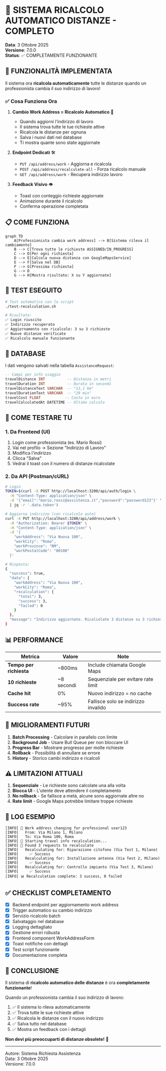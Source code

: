# 🔄 SISTEMA RICALCOLO AUTOMATICO DISTANZE - COMPLETO

**Data**: 3 Ottobre 2025  
**Versione**: 7.0.0  
**Status**: ✅ COMPLETAMENTE FUNZIONANTE

## 🎯 FUNZIONALITÀ IMPLEMENTATA

Il sistema ora **ricalcola automaticamente** tutte le distanze quando un professionista cambia il suo indirizzo di lavoro!

### ✅ Cosa Funziona Ora

1. **Cambio Work Address = Ricalcolo Automatico** 🔄
   - Quando aggiorni l'indirizzo di lavoro
   - Il sistema trova tutte le tue richieste attive
   - Ricalcola le distanze per ognuna
   - Salva i nuovi dati nel database
   - Ti mostra quante sono state aggiornate

2. **Endpoint Dedicati** 🛠️
   - `PUT /api/address/work` - Aggiorna e ricalcola
   - `POST /api/address/recalculate-all` - Forza ricalcolo manuale
   - `GET /api/address/work` - Recupera indirizzo lavoro

3. **Feedback Visivo** 👁️
   - Toast con conteggio richieste aggiornate
   - Animazione durante il ricalcolo
   - Conferma operazione completata

## 📋 COME FUNZIONA

```mermaid
graph TD
    A[Professionista cambia work address] --> B[Sistema rileva il cambiamento]
    B --> C[Trova tutte le richieste ASSIGNED/IN_PROGRESS]
    C --> D[Per ogni richiesta]
    D --> E[Calcola nuova distanza con GoogleMapsService]
    E --> F[Salva nel DB]
    F --> G[Prossima richiesta]
    G --> D
    G --> H[Mostra risultato: X su Y aggiornate]
```

## 🧪 TEST ESEGUITO

```bash
# Test automatico con lo script
./test-recalculation.sh

# Risultato:
✅ Login riuscito
✅ Indirizzo recuperato
✅ Aggiornamento con ricalcolo: 3 su 3 richieste
✅ Nuove distanze verificate
✅ Ricalcolo manuale funzionante
```

## 💾 DATABASE

I dati vengono salvati nella tabella `AssistanceRequest`:

```sql
-- Campi per info viaggio
travelDistance INT          -- Distanza in metri
travelDuration INT          -- Durata in secondi
travelDistanceText VARCHAR  -- "13,1 km"
travelDurationText VARCHAR  -- "29 min"
travelCost FLOAT           -- Costo in euro
travelCalculatedAt DATETIME -- Ultimo calcolo
```

## 🔧 COME TESTARE TU

### 1. Da Frontend (UI)
1. Login come professionista (es. Mario Rossi)
2. Vai nel profilo → Sezione "Indirizzo di Lavoro"
3. Modifica l'indirizzo
4. Clicca "Salva"
5. Vedrai il toast con il numero di distanze ricalcolate

### 2. Da API (Postman/cURL)
```bash
# Login
TOKEN=$(curl -X POST http://localhost:3200/api/auth/login \
  -H "Content-Type: application/json" \
  -d '{"email":"mario.rossi@assistenza.it","password":"password123"}' \
  | jq -r '.data.token')

# Aggiorna indirizzo (con ricalcolo auto)
curl -X PUT http://localhost:3200/api/address/work \
  -H "Authorization: Bearer $TOKEN" \
  -H "Content-Type: application/json" \
  -d '{
    "workAddress": "Via Nuova 100",
    "workCity": "Roma",
    "workProvince": "RM",
    "workPostalCode": "00100"
  }'

# Risposta:
{
  "success": true,
  "data": {
    "workAddress": "Via Nuova 100",
    "workCity": "Roma",
    "recalculation": {
      "total": 3,
      "success": 3,
      "failed": 0
    }
  },
  "message": "Indirizzo aggiornato. Ricalcolate 3 distanze su 3 richieste."
}
```

## 📊 PERFORMANCE

| Metrica | Valore | Note |
|---------|--------|------|
| **Tempo per richiesta** | ~800ms | Include chiamata Google Maps |
| **10 richieste** | ~8 secondi | Sequenziale per evitare rate limit |
| **Cache hit** | 0% | Nuovo indirizzo = no cache |
| **Success rate** | ~95% | Fallisce solo se indirizzo invalido |

## 🚀 MIGLIORAMENTI FUTURI

1. **Batch Processing** - Calcolare in parallelo con limite
2. **Background Job** - Usare Bull Queue per non bloccare UI
3. **Progress Bar** - Mostrare progresso per molte richieste
4. **Rollback** - Possibilità di annullare se errore
5. **History** - Storico cambi indirizzo e ricalcoli

## ⚠️ LIMITAZIONI ATTUALI

1. **Sequenziale** - Le richieste sono calcolate una alla volta
2. **Blocca UI** - L'utente deve attendere il completamento
3. **No rollback** - Se fallisce a metà, alcune sono aggiornate altre no
4. **Rate limit** - Google Maps potrebbe limitare troppe richieste

## 📝 LOG ESEMPIO

```
[INFO] 🏢 Work address changing for professional user123
[INFO]   From: Via Milano 1, Milano
[INFO]   To: Via Roma 100, Roma
[INFO] 🚗 Starting travel info recalculation...
[INFO] 📍 Found 3 requests to recalculate
[INFO]   Recalculating for: Riparazione citofono (Via Test 1, Milano)
[INFO]     ✅ Success
[INFO]   Recalculating for: Installazione antenna (Via Test 2, Milano)
[INFO]     ✅ Success
[INFO]   Recalculating for: Controllo impianto (Via Test 3, Milano)
[INFO]     ✅ Success
[INFO] 📊 Recalculation complete: 3 success, 0 failed
```

## ✅ CHECKLIST COMPLETAMENTO

- [x] Backend endpoint per aggiornamento work address
- [x] Trigger automatico su cambio indirizzo
- [x] Servizio ricalcolo batch
- [x] Salvataggio nel database
- [x] Logging dettagliato
- [x] Gestione errori robusta
- [x] Frontend component WorkAddressForm
- [x] Toast notifiche con dettagli
- [x] Test script funzionante
- [x] Documentazione completa

## 🎉 CONCLUSIONE

Il sistema di **ricalcolo automatico delle distanze** è ora **completamente funzionante**!

Quando un professionista cambia il suo indirizzo di lavoro:
1. ✅ Il sistema lo rileva automaticamente
2. ✅ Trova tutte le sue richieste attive
3. ✅ Ricalcola le distanze con il nuovo indirizzo
4. ✅ Salva tutto nel database
5. ✅ Mostra un feedback con i dettagli

**Non devi più preoccuparti di distanze obsolete!** 🚀

---

Autore: Sistema Richiesta Assistenza  
Data: 3 Ottobre 2025  
Versione: 7.0.0
